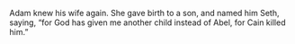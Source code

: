 Adam knew his wife again. She gave birth to a son, and named him Seth, saying, “for God has given me another child instead of Abel, for Cain killed him.”